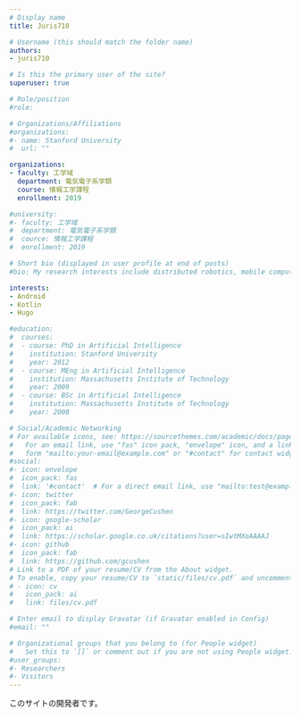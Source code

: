 ```yaml
---
# Display name
title: Juris710

# Username (this should match the folder name)
authors:
- juris710

# Is this the primary user of the site?
superuser: true

# Role/position
#role:

# Organizations/Affiliations
#organizations:
#- name: Stanford University
#  url: ""

organizations:
- faculty: 工学域
  department: 電気電子系学類
  course: 情報工学課程
  enrollment: 2019

#university:
#- faculty: 工学域
#  department: 電気電子系学類
#  cource: 情報工学課程
#  enrollment: 2019

# Short bio (displayed in user profile at end of posts)
#bio: My research interests include distributed robotics, mobile computing and programmable matter.

interests:
- Android
- Kotlin
- Hugo

#education:
#  courses:
#  - course: PhD in Artificial Intelligence
#    institution: Stanford University
#    year: 2012
#  - course: MEng in Artificial Intelligence
#    institution: Massachusetts Institute of Technology
#    year: 2009
#  - course: BSc in Artificial Intelligence
#    institution: Massachusetts Institute of Technology
#    year: 2008

# Social/Academic Networking
# For available icons, see: https://sourcethemes.com/academic/docs/page-builder/#icons
#   For an email link, use "fas" icon pack, "envelope" icon, and a link in the
#   form "mailto:your-email@example.com" or "#contact" for contact widget.
#social:
#- icon: envelope
#  icon_pack: fas
#  link: '#contact'  # For a direct email link, use "mailto:test@example.org".
#- icon: twitter
#  icon_pack: fab
#  link: https://twitter.com/GeorgeCushen
#- icon: google-scholar
#  icon_pack: ai
#  link: https://scholar.google.co.uk/citations?user=sIwtMXoAAAAJ
#- icon: github
#  icon_pack: fab
#  link: https://github.com/gcushen
# Link to a PDF of your resume/CV from the About widget.
# To enable, copy your resume/CV to `static/files/cv.pdf` and uncomment the lines below.
# - icon: cv
#   icon_pack: ai
#   link: files/cv.pdf

# Enter email to display Gravatar (if Gravatar enabled in Config)
#email: ""

# Organizational groups that you belong to (for People widget)
#   Set this to `[]` or comment out if you are not using People widget.
#user_groups:
#- Researchers
#- Visitors
---
```

このサイトの開発者です。